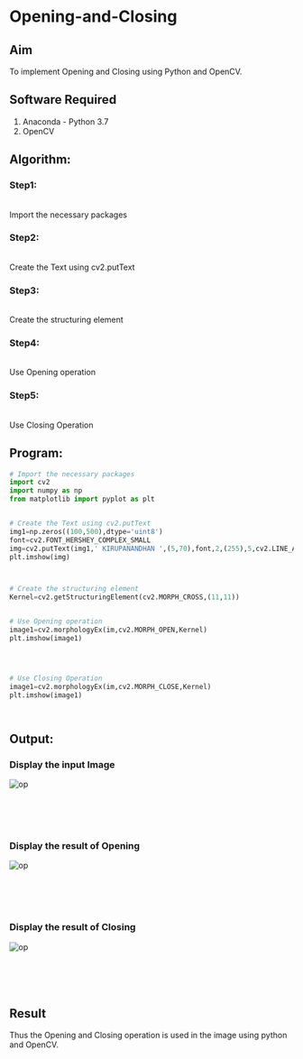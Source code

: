 # Opening-and-Closing

## Aim
To implement Opening and Closing using Python and OpenCV.

## Software Required
1. Anaconda - Python 3.7
2. OpenCV
## Algorithm:
### Step1:
<br>Import the necessary packages

### Step2:
<br>Create the Text using cv2.putText

### Step3:
<br>Create the structuring element

### Step4:
<br>Use Opening operation

### Step5:
<br>Use Closing Operation

 
## Program:

``` Python
# Import the necessary packages
import cv2
import numpy as np
from matplotlib import pyplot as plt


# Create the Text using cv2.putText
img1=np.zeros((100,500),dtype='uint8')
font=cv2.FONT_HERSHEY_COMPLEX_SMALL
img=cv2.putText(img1,' KIRUPANANDHAN ',(5,70),font,2,(255),5,cv2.LINE_AA)
plt.imshow(img)



# Create the structuring element
Kernel=cv2.getStructuringElement(cv2.MORPH_CROSS,(11,11))


# Use Opening operation
image1=cv2.morphologyEx(im,cv2.MORPH_OPEN,Kernel)
plt.imshow(image1)




# Use Closing Operation
image1=cv2.morphologyEx(im,cv2.MORPH_CLOSE,Kernel)
plt.imshow(image1)




```
## Output:

### Display the input Image
![op](./1.png)
<br>
<br>
<br>
<br>
<br>

### Display the result of Opening
![op](./2.png)
<br>
<br>
<br>
<br>
<br>

### Display the result of Closing
![op](./3.png)
<br>
<br>
<br>
<br>
<br>

## Result
Thus the Opening and Closing operation is used in the image using python and OpenCV.
